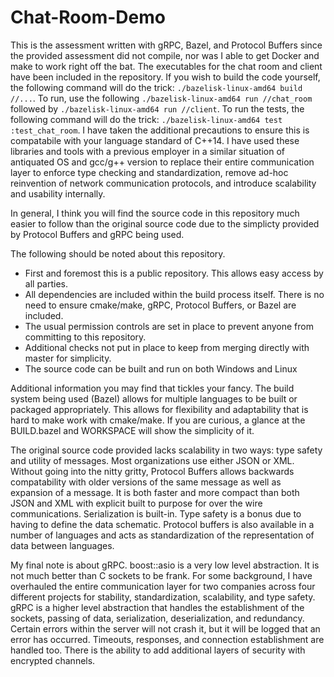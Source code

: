 # Chat-Room-Demo
This is the assessment written with gRPC, Bazel, and Protocol Buffers since the provided assessment did not compile, nor was I able to get Docker and make to work right off the bat. 
The executables for the chat room and client have been included in the repository. If you wish to build the code yourself, the following command will do the trick: `./bazelisk-linux-amd64 build //...`. To run, 
use the following `./bazelisk-linux-amd64 run //chat_room` followed by `./bazelisk-linux-amd64 run //client`.  To run the tests, the following command will do the trick: `./bazelisk-linux-amd64 test :test_chat_room`. I have taken the additional precautions to ensure this is compatabile with your
language standard of C++14. I have used these libraries and tools with a previous employer in a similar situation of antiquated OS and gcc/g++ version to replace
their entire communication layer to enforce type checking and standardization, remove ad-hoc reinvention of network communication protocols, and introduce scalability and usability internally.

In general, I think you will find the source code in this repository much easier to follow than the original source code due to the simplicty provided by Protocol Buffers and gRPC being used.

The following should be noted about this repository.
* First and foremost this is a public repository. This allows easy access by all parties.
* All dependencies are included within the build process itself. There is no need to ensure cmake/make, gRPC, Protocol Buffers, or Bazel are included.
* The usual permission controls are set in place to prevent anyone from committing to this repository.
* Additional checks not put in place to keep from merging directly with master for simplicity.
* The source code can be built and run on both Windows and Linux

Additional information you may find that tickles your fancy. The build system being used (Bazel) allows for multiple languages to be built or packaged appropriately. This 
allows for flexibility and adaptability that is hard to make work with cmake/make. If you are curious, a glance at the BUILD.bazel and WORKSPACE will show the
simplicity of it.

The original source code provided lacks scalability in two ways: type safety and utility of messages. Most organizations use either JSON or XML. Without going into the
nitty gritty, Protocol Buffers allows backwards compatability with older versions of the same message as well as expansion of a message. It is both faster and more 
compact than both JSON and XML with explicit built to purpose for over the wire communications. Serialization is built-in. Type safety is a bonus due to having to 
define the data schematic. Protocol buffers is also available in a number of languages and acts as standardization of the representation of data between languages.

My final note is about gRPC. boost::asio is a very low level abstraction. It is not much better than C sockets to be frank. For some background, I have overhauled the 
entire communication layer for two companies across four different projects for stability, standardization, scalability, and type safety. gRPC is a higher level 
abstraction that handles the establishment of the sockets, passing of data, serialization, deserialization, and redundancy. Certain errors within the server will not crash
it, but it will be logged that an error has occurred. Timeouts, responses, and connection establishment are handled too. There is the ability to add additional layers of 
security with encrypted channels.

